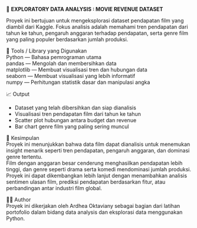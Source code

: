 🎥 **EXPLORATORY DATA ANALYSIS : MOVIE REVENUE DATASET**

Proyek ini bertujuan untuk mengeksplorasi dataset pendapatan film yang diambil dari Kaggle. Fokus analisis adalah memahami tren pendapatan dari tahun ke tahun, pengaruh anggaran terhadap pendapatan, serta genre film yang paling populer berdasarkan jumlah produksi.

🧰 Tools / Library yang Digunakan  
Python — Bahasa pemrograman utama  
pandas — Mengolah dan membersihkan data  
matplotlib — Membuat visualisasi tren dan hubungan data  
seaborn — Membuat visualisasi yang lebih informatif  
numpy — Perhitungan statistik dasar dan manipulasi angka  

📈 Output  
- Dataset yang telah dibersihkan dan siap dianalisis  
- Visualisasi tren pendapatan film dari tahun ke tahun  
- Scatter plot hubungan antara budget dan revenue  
- Bar chart genre film yang paling sering muncul  

📌 Kesimpulan  
Proyek ini menunjukkan bahwa data film dapat dianalisis untuk menemukan insight menarik seperti tren pendapatan, pengaruh anggaran, dan dominasi genre tertentu.  
Film dengan anggaran besar cenderung menghasilkan pendapatan lebih tinggi, dan genre seperti drama serta komedi mendominasi jumlah produksi.  
Proyek ini dapat dikembangkan lebih lanjut dengan menambahkan analisis sentimen ulasan film, prediksi pendapatan berdasarkan fitur, atau perbandingan antar industri film global.

🧑‍💻 Author  
Proyek ini dikerjakan oleh Ardhea Oktaviany sebagai bagian dari latihan portofolio dalam bidang data analysis dan eksplorasi data menggunakan Python.
